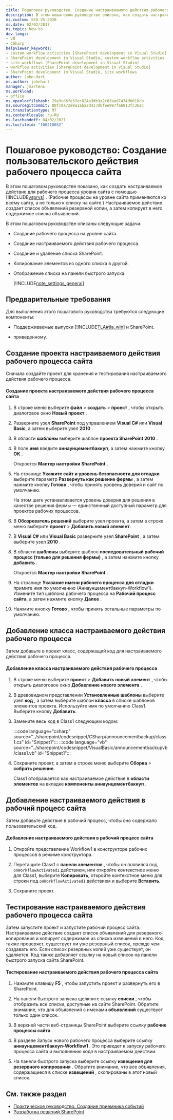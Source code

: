 ```yaml
---
title: Пошаговое руководство. Создание настраиваемого действия рабочего процесса сайта | Документация Майкрософт
description: В этом пошаговом руководстве описано, как создать настраиваемое действие для рабочего процесса SharePoint на уровне сайта с помощью Visual Studio.
ms.custom: SEO-VS-2020
ms.date: 02/02/2017
ms.topic: how-to
dev_langs:
- VB
- CSharp
helpviewer_keywords:
- custom workflow activities [SharePoint development in Visual Studio]
- SharePoint development in Visual Studio, custom workflow activities
- site workflows [SharePoint development in Visual Studio]
- workflow activities [SharePoint development in Visual Studio]
- SharePoint development in Visual Studio, site workflows
author: John-Hart
ms.author: johnhart
manager: jmartens
ms.workload:
- office
ms.openlocfilehash: 29a3cd6fe37ec824a3db3a2c83aad7434d0018cb
ms.sourcegitcommit: 80fc9a72e9a1aba2d417dbfee997fab013fc36ac
ms.translationtype: MT
ms.contentlocale: ru-RU
ms.lasthandoff: 04/02/2021
ms.locfileid: "106218052"
---
```

# <a name="walkthrough-create-a-custom-site-workflow-activity"></a>Пошаговое руководство: Создание пользовательского действия рабочего процесса сайта
  В этом пошаговом руководстве показано, как создать настраиваемое действие для рабочего процесса уровня сайта с помощью [!INCLUDE[vsprvs](../sharepoint/includes/vsprvs-md.md)] . (Рабочие процессы на уровне сайта применяются ко всему сайту, а не только к списку на сайте.) Настраиваемое действие создает список объявлений резервной копии, а затем копирует в него содержимое списка объявлений.

 В этом пошаговом руководстве описаны следующие задачи.

- Создание рабочего процесса на уровне сайта.

- Создание настраиваемого действия рабочего процесса.

- Создание и удаление списка SharePoint.

- Копирование элементов из одного списка в другой.

- Отображение списка на панели быстрого запуска.

  [!INCLUDE[note_settings_general](../sharepoint/includes/note-settings-general-md.md)]

## <a name="prerequisites"></a>Предварительные требования
 Для выполнения этого пошагового руководства требуются следующие компоненты:

- Поддерживаемые выпуски [!INCLUDE[TLA#tla_win](../sharepoint/includes/tlasharptla-win-md.md)] и SharePoint.

- приведенному.

## <a name="create-a-site-workflow-custom-activity-project"></a>Создание проекта настраиваемого действия рабочего процесса сайта
 Сначала создайте проект для хранения и тестирования настраиваемого действия рабочего процесса.

#### <a name="to-create-a-site-workflow-custom-activity-project"></a>Создание проекта настраиваемого действия рабочего процесса сайта

1. В строке меню выберите **файл**  >  **создать**  >  **проект** , чтобы открыть диалоговое окно **Новый проект** .

2. Разверните узел **SharePoint** под управлением **Visual C#** или **Visual Basic**, а затем выберите узел **2010** .

3. В области **шаблоны** выберите шаблон **проекта SharePoint 2010** .

4. В поле **имя** введите **аннаунцементбаккуп**, а затем нажмите кнопку **ОК** .

     Откроется **Мастер настройки SharePoint** .

5. На странице **Укажите сайт и уровень безопасности для отладки** выберите параметр **Развернуть как решение фермы** , а затем нажмите кнопку **Готово** , чтобы принять уровень доверия и сайт по умолчанию.

     На этом шаге устанавливается уровень доверия для решения в качестве решения фермы — единственный доступный параметр для проектов рабочих процессов.

6. В **Обозреватель решений** выберите узел проекта, а затем в строке меню выберите **проект**  >  **Добавить новый элемент**.

7. В **Visual C#** или **Visual Basic** разверните узел **SharePoint** , а затем выберите узел **2010** .

8. В области **шаблоны** выберите шаблон **последовательный рабочий процесс (только для решения фермы)** , а затем нажмите кнопку **добавить** .

     Откроется **Мастер настройки SharePoint** .

9. На странице **Указание имени рабочего процесса для отладки** примите имя по умолчанию (Аннаунцементбаккуп-Workflow1). Измените тип шаблона рабочего процесса на **Рабочий процесс сайта**, а затем нажмите кнопку **Далее** .

10. Нажмите кнопку **Готово** , чтобы принять остальные параметры по умолчанию.

## <a name="add-a-custom-workflow-activity-class"></a>Добавление класса настраиваемого действия рабочего процесса
 Затем добавьте в проект класс, содержащий код для настраиваемого действия рабочего процесса.

#### <a name="to-add-a-custom-workflow-activity-class"></a>Добавление класса настраиваемого действия рабочего процесса

1. В строке меню выберите **проект**  >  **Добавить новый элемент** , чтобы открыть диалоговое окно **Добавление нового элемента** .

2. В древовидном представлении **Установленные шаблоны** выберите узел **код** , а затем выберите шаблон **класса** в списке шаблонов элементов проекта. Используйте имя по умолчанию Class1. Выберите кнопку **Добавить**.

3. Замените весь код в Class1 следующим кодом:

     :::code language="csharp" source="../sharepoint/codesnippet/CSharp/announcementbackup/class1.cs" id="Snippet1":::
     :::code language="vb" source="../sharepoint/codesnippet/VisualBasic/announcementbackupvb/class1.vb" id="Snippet1":::

4. Сохраните проект, а затем в строке меню выберите **Сборка**  >  **собрать решение**.

     Class1 отображается как настраиваемое действие в **области элементов** на вкладке **компоненты аннаунцементбаккуп** .

## <a name="add-the-custom-activity-to-the-site-workflow"></a>Добавление настраиваемого действия в рабочий процесс сайта
 Затем добавьте действие в рабочий процесс, чтобы оно содержало пользовательский код.

#### <a name="to-add-a-custom-activity-to-the-site-workflow"></a>Добавление настраиваемого действия в рабочий процесс сайта

1. Откройте представление Workflow1 в конструкторе рабочих процессов в режиме конструктора.

2. Перетащите Class1 с **панели элементов** , чтобы он появился под `onWorkflowActivated1` действием, или откройте контекстное меню для Class1, выберите **Копировать**, откройте контекстное меню для строки под `onWorkflowActivated1` действием и выберите **Вставить**.

3. Сохраните проект.

## <a name="test-the-site-workflow-custom-activity"></a>Тестирование настраиваемого действия рабочего процесса сайта
 Затем запустите проект и запустите рабочий процесс сайта. Настраиваемое действие создает список объявлений для резервного копирования и копирует содержимое из списка извещений в него. Код также проверяет, существует ли уже резервный список, прежде чем создавать его. Если список резервных копий уже существует, он удаляется. Код также добавляет ссылку на новый список на панели быстрого запуска сайта SharePoint.

#### <a name="to-test-the-site-workflow-custom-activity"></a>Тестирование настраиваемого действия рабочего процесса сайта

1. Нажмите клавишу **F5** , чтобы запустить проект и развернуть его в SharePoint.

2. На панели быстрого запуска щелкните ссылку **списки** , чтобы отобразить все списки, доступные на сайте SharePoint. Обратите внимание, что для объявлений с именами **объявлений** существует только один список.

3. В верхней части веб-страницы SharePoint выберите ссылку **рабочие процессы сайта** .

4. В разделе Запуск нового рабочего процесса выберите ссылку **аннаунцементбаккуп-Workflow1** . Это приведет к запуску рабочего процесса сайта и выполнению кода в настраиваемом действии.

5. На панели быстрого запуска выберите ссылку **извещения для резервного копирования** . Обратите внимание, что все объявления, содержащиеся в списке **извещений** , скопированы в этот новый список.

## <a name="see-also"></a>См. также раздел
- [Практическое руководство. Создание приемника событий](../sharepoint/how-to-create-an-event-receiver.md)
- [Разработка решений SharePoint](../sharepoint/developing-sharepoint-solutions.md)
